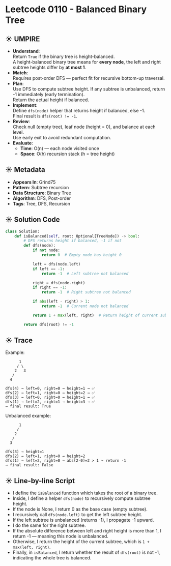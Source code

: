 # Leetcode 0110 - Balanced Binary Tree

## ☀️ UMPIRE

- **Understand**:  
  Return `True` if the binary tree is height-balanced.  
  A height-balanced binary tree means for **every node**, the left and right subtree heights differ by **at most 1**.
- **Match**:  
  Requires post-order DFS — perfect fit for recursive bottom-up traversal.
- **Plan**:  
  Use DFS to compute subtree height. If any subtree is unbalanced, return -1 immediately (early termination).  
  Return the actual height if balanced.
- **Implement**:  
  Define `dfs(node)` helper that returns height if balanced, else -1.  
  Final result is `dfs(root) != -1`.
- **Review**:  
  Check null (empty tree), leaf node (height = 0), and balance at each level.  
  Use early exit to avoid redundant computation.
- **Evaluate**:  
  - **Time**: O(n) — each node visited once  
  - **Space**: O(h) recursion stack (h = tree height)

## ☀️ Metadata

- **Appears In**: Grind75  
- **Pattern**: Subtree recursion  
- **Data Structure**: Binary Tree  
- **Algorithm**: DFS, Post-order  
- **Tags**: Tree, DFS, Recursion

## ☀️ Solution Code

```python
class Solution:
    def isBalanced(self, root: Optional[TreeNode]) -> bool:
        # DFS returns height if balanced, -1 if not
        def dfs(node):
            if not node:
                return 0  # Empty node has height 0

            left = dfs(node.left)
            if left == -1:
                return -1  # Left subtree not balanced

            right = dfs(node.right)
            if right == -1:
                return -1  # Right subtree not balanced

            if abs(left - right) > 1:
                return -1  # Current node not balanced

            return 1 + max(left, right)  # Return height of current subtree

        return dfs(root) != -1
```

## ☀️ Trace

Example:
```
      1
     / \
    2   3
   /
  4
```

```
dfs(4) → left=0, right=0 → height=1 → ✅
dfs(2) → left=1, right=0 → height=2 → ✅
dfs(3) → left=0, right=0 → height=1 → ✅
dfs(1) → left=2, right=1 → height=3 → ✅
→ final result: True
```

Unbalanced example:
```
      1
     /
    2
   /
  3
```

```
dfs(3) → height=1
dfs(2) → left=1, right=0 → height=2
dfs(1) → left=2, right=0 → abs(2-0)=2 > 1 → return -1
→ final result: False
```

## ☀️ Line-by-line Script

- I define the `isBalanced` function which takes the root of a binary tree.
- Inside, I define a helper `dfs(node)` to recursively compute subtree height.
- If the node is None, I return 0 as the base case (empty subtree).
- I recursively call `dfs(node.left)` to get the left subtree height.
- If the left subtree is unbalanced (returns -1), I propagate -1 upward.
- I do the same for the right subtree.
- If the absolute difference between left and right height is more than 1, I return -1 — meaning this node is unbalanced.
- Otherwise, I return the height of the current subtree, which is `1 + max(left, right)`.
- Finally, in `isBalanced`, I return whether the result of `dfs(root)` is not -1, indicating the whole tree is balanced.
